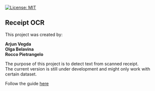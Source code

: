 [![License: MIT](https://img.shields.io/badge/License-MIT-yellow.svg)](https://opensource.org/licenses/MIT)

## Receipt OCR

This project was created by:

**Arjun Vegda**</br>
**Olga Belavina**</br>
**Rocco Pietrangelo**</br>

The purpose of this project is to detect text from scanned receipt.  
The current version is still under development and might only work with certain dataset.  

Follow the guide [here](https://github.com/arjunvegda/receipt-ocr/blob/master/execute_code_guide.md "Link to guide") 
